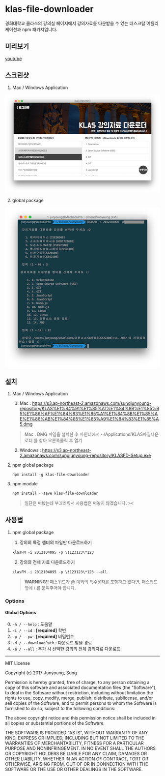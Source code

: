 # klas-file-downloader

경희대학교 클라스의 강의실 페이지에서 강의자료를 다운받을 수 있는 데스크탑 어플리케이션과 npm 패키지입니다.

## 미리보기
[youtube](https://youtu.be/ECaec3YjU_A)

## 스크린샷


1. Mac / Windows Application

![screenshot_2](screenshot_2.png)

2. global package

![screenshot_1](screenshot_1.png)

## 설치
1. Mac / Windows Application

    1. Mac : https://s3.ap-northeast-2.amazonaws.com/sungjunyoung-repository/KLAS%E1%84%91%E1%85%A1%E1%84%8B%E1%85%B5%E1%86%AF%E1%84%83%E1%85%A1%E1%84%8B%E1%85%AE%E1%86%AB%E1%84%85%E1%85%A9%E1%84%83%E1%85%A5.dmg
    > Mac : DMG 파일을 설치한 후 파인더에서 ~/Applications/KLAS파일다운로더 를 찾아 오른쪽클릭 후 열기 
    
    2. Windows : https://s3.ap-northeast-2.amazonaws.com/sungjunyoung-repository/KLASFD-Setup.exe

2. npm global package

    ```
    npm install -g klas-file-downloader 
    ```
    
3. npm module
    ```
    npm install --save klas-file-downloader
    ```
    > 일단은 써놨는데 부끄러워서 사용법은 써놓지 않겠습니다. ><

## 사용법

1. npm global package

    1. 강의의 특정 챕터의 파일만 다운로드하기
    ```
    klasFM -i 2012104095 -p \!123123\*123
    ```
    2. 강의의 전체 자료 다운로드하기
    ```
    klasFM -i 2012104095 -p \!123123\*123 --all
    ```
    > **WARNING!!** 패스워드가 @ 이외의 특수문자를 포함하고 있다면, 패스워드 앞에  \ 를 붙여주어야 합니다.
    

### Options
#### Global Options
0. `-h / --help` : 도움말
1. `-i / --id` : **[required]** 학번
2. `-p / --pw` : **[required]** 비밀번호
3. `-d / --downloadPath` : 다운로드 받을 경로
4. `-a / --all` : 추가 시 선택한 강의의 전체 강의자료 다운로드


---
MIT License

Copyright (c) 2017 Junyoung, Sung

Permission is hereby granted, free of charge, to any person obtaining a copy
of this software and associated documentation files (the "Software"), to deal
in the Software without restriction, including without limitation the rights
to use, copy, modify, merge, publish, distribute, sublicense, and/or sell
copies of the Software, and to permit persons to whom the Software is
furnished to do so, subject to the following conditions:

The above copyright notice and this permission notice shall be included in all
copies or substantial portions of the Software.

THE SOFTWARE IS PROVIDED "AS IS", WITHOUT WARRANTY OF ANY KIND, EXPRESS OR
IMPLIED, INCLUDING BUT NOT LIMITED TO THE WARRANTIES OF MERCHANTABILITY,
FITNESS FOR A PARTICULAR PURPOSE AND NONINFRINGEMENT. IN NO EVENT SHALL THE
AUTHORS OR COPYRIGHT HOLDERS BE LIABLE FOR ANY CLAIM, DAMAGES OR OTHER
LIABILITY, WHETHER IN AN ACTION OF CONTRACT, TORT OR OTHERWISE, ARISING FROM,
OUT OF OR IN CONNECTION WITH THE SOFTWARE OR THE USE OR OTHER DEALINGS IN THE
SOFTWARE.
